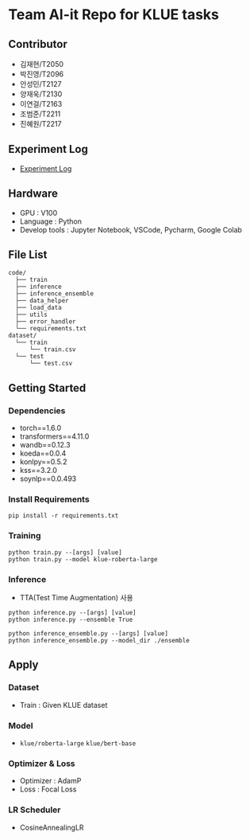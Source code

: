 # Team AI-it Repo for KLUE tasks

## Contributor
- 김재현/T2050
- 박진영/T2096
- 안성민/T2127
- 양재욱/T2130
- 이연걸/T2163
- 조범준/T2211
- 진혜원/T2217

## Experiment Log
- [Experiment Log](https://jet-rook-fae.notion.site/NLP-KLUE-Experiment-Log-b0ee85a289404de9852c579ef7d9b5e5)


## Hardware
- GPU : V100
- Language : Python
- Develop tools : Jupyter Notebook, VSCode, Pycharm, Google Colab


## File List
```
code/
  ├── train
  ├── inference
  ├── inference_ensemble
  ├── data_helper
  ├── load_data
  ├── utils
  ├── error_handler
  └── requirements.txt
dataset/
  └── train
      └── train.csv
  └── test
      └── test.csv
```

## Getting Started
### Dependencies
- torch==1.6.0
- transformers==4.11.0
- wandb==0.12.3
- koeda==0.0.4
- konlpy==0.5.2
- kss==3.2.0
- soynlp==0.0.493

### Install Requirements
```
pip install -r requirements.txt
```

### Training
```
python train.py --[args] [value]
python train.py --model klue-roberta-large
```

### Inference
- TTA(Test Time Augmentation) 사용
```
python inference.py --[args] [value]
python inference.py --ensemble True

python inference_ensemble.py --[args] [value]
python inference_ensemble.py --model_dir ./ensemble
```

## Apply
### Dataset
- Train : Given KLUE dataset

### Model
- `klue/roberta-large` `klue/bert-base`

### Optimizer & Loss
- Optimizer : AdamP
- Loss : Focal Loss

### LR Scheduler
- CosineAnnealingLR
